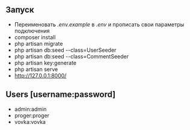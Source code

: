## Запуск

- Переименовать *.env.example* в *.env* и прописать свои параметры подключения
- composer install
- php artisan migrate
- php artisan db:seed --class=UserSeeder
- php artisan db:seed --class=CommentSeeder
- php artisan key:generate
- php artisan serve
- http://127.0.0.1:8000/


## Users [username:password]

- admin:admin
- proger:proger
- vovka:vovka

